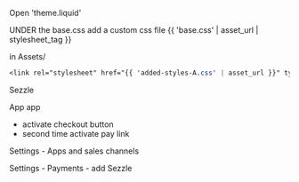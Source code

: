 Open 'theme.liquid'

UNDER the base.css add a custom css file
{{ 'base.css' | asset_url | stylesheet_tag }}

in Assets/  
```css
<link rel="stylesheet" href="{{ 'added-styles-A.css' | asset_url }}" type="text/css">
```





Sezzle

App app
- activate checkout button 
- second time activate pay link

Settings - Apps and sales channels

Settings - Payments - add Sezzle

